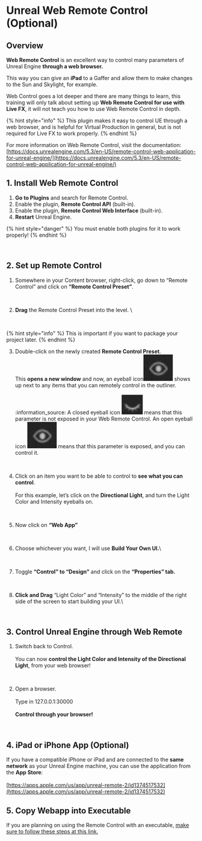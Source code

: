# Unreal Web Remote Control (Optional)

## Overview

**Web Remote Control** is an excellent way to control many parameters of Unreal Engine **through a web browser.**&#x20;

This way you can give an **iPad** to a Gaffer and allow them to make changes to the Sun and Skylight, for example.&#x20;

Web Control goes a lot deeper and there are many things to learn, this training will only talk about setting up **Web Remote Control for use with Live FX**, it will not teach you how to use Web Remote Control in depth.

{% hint style="info" %}
This plugin makes it easy to control UE through a web browser, and is helpful for Virtual Production in general, but is not required for Live FX to work properly.
{% endhint %}

For more information on Web Remote Control, visit the documentation:\
[https://docs.unrealengine.com/5.3/en-US/remote-control-web-application-for-unreal-engine/](https://docs.unrealengine.com/5.3/en-US/remote-control-web-application-for-unreal-engine/)

## 1. Install Web Remote Control

1. **Go to Plugins** and search for Remote Control. &#x20;
2. Enable the plugin, **Remote Control API** (built-in).
3. Enable the plugin, **Remote Control Web Interface** (built-in).&#x20;
4. **Restart** Unreal Engine.

{% hint style="danger" %}
You must enable both plugins for it to work properly!
{% endhint %}

<figure><img src="https://lh7-us.googleusercontent.com/FMsTbKFmhFuEfU-fGReFW9qEz5Lh9merWGPdf3tAjVtfowypIra_EfgVVN9NE7TsyVXERbmqtLZDziDvEwivtsDUHkLGR6VozgLr_8N9oMm7lnF6qUE5oC96AOqu6S6UwqfSJFTkz4j1QRoAnkT8yApSQA=s2048" alt=""><figcaption></figcaption></figure>

## 2. Set up Remote Control

1. Somewhere in your Content browser, right-click, go down to “Remote Control” and click on **“Remote Control Preset”**.

<figure><img src="https://lh7-us.googleusercontent.com/UvTG5P7bC2zYj3Rn_xcktgq_Z4C7l_1Gu8bJqppQd-8tRMqLN5seCQDssSgcoBUbj7wKFvrb8z5Sy2Gb651QKRXSKALxO-xnYOXHYbrV6BTgyyxOZeq9eGmXmc_R4PH4Pe73Io1GWWv1rLZR6fRGbxAqFw=s2048" alt=""><figcaption></figcaption></figure>

2.  **Drag** the Remote Control Preset into the level. \


    <figure><img src="https://lh7-us.googleusercontent.com/DPUqV3OHQYveEDs_LLFFAzqx56mBX121H_2RBI6qgSMMmNx0ypnlczUg4QmeTEojnYxyg8yCXiEmSSpyhKfOO5GB_DowRekNn6rmphI8QkeJU_CgFntihT5XatIs7z3y5uTkgCfFWQbBfwF0vlsNR61_bQ=s2048" alt=""><figcaption></figcaption></figure>

{% hint style="info" %}
This is important if you want to package your project later.
{% endhint %}

3. Double-click on the newly created **Remote Control Preset**. \
   This **opens a new window** and now, an eyeball icon<img src="../.gitbook/assets/image (18).png" alt="" data-size="line"> shows up next to any items that you can remotely control in the outliner.\
   \
   :information\_source: A closed eyeball icon <img src="../.gitbook/assets/image (3) (1) (1) (1) (1) (1) (1) (1).png" alt="" data-size="line"> means that this parameter is not exposed in your Web Remote Control.  An open eyeball icon <img src="../.gitbook/assets/image (18).png" alt="" data-size="line"> means that this parameter is exposed, and you can control it.

<figure><img src="https://lh7-us.googleusercontent.com/v_D8b6UZVujzZFBBbfCRoY6RsOjLNyiiNjeR4jQOpqZhUbBWHVG2F9rWMuaUfp2luwQy2AJZ_yvamvGRbjQjdqkZMKW18vGlBQFsmkiXU96-L5wdmATbtcQXWW_oNevMXvg2kPyNA-ACzBbLhk7OAj07BQ=s2048" alt=""><figcaption></figcaption></figure>

4. Click on an item you want to be able to control to **see what you can control**.\
   \
   For this example, let’s click on the **Directional Light**, and turn the Light Color and Intensity eyeballs on.

<figure><img src="https://lh7-us.googleusercontent.com/v_D8b6UZVujzZFBBbfCRoY6RsOjLNyiiNjeR4jQOpqZhUbBWHVG2F9rWMuaUfp2luwQy2AJZ_yvamvGRbjQjdqkZMKW18vGlBQFsmkiXU96-L5wdmATbtcQXWW_oNevMXvg2kPyNA-ACzBbLhk7OAj07BQ=s2048" alt=""><figcaption></figcaption></figure>

5. Now click on **“Web App”**

<figure><img src="https://lh7-us.googleusercontent.com/0KJ9E91y1KAgMw1vSFo2yycBivUErSnp2Gs4_cU4UzdCKDvyHXSUpsVHZnAODvQSRR2OPZ1e17FZw2wXnrSr597KgvVXt2BQ2ksi7D8LrqjuPYHye04Fmm102kZKgaQipcfsPCDR5814lttmv8LR73nPvg=s2048" alt=""><figcaption></figcaption></figure>

6.  Choose whichever you want, I will use **Build Your Own UI.**\


    <figure><img src="https://lh7-us.googleusercontent.com/_IDvoammen9KpzuuNzDOvqB3MPBNlbVh4AM_6ey_8RY_bpuPNUmD5yBR2OxysQcQI4PKnhWv9INSz7nHckICgdB8daA5XbzoMC-il-oxSPKaIQBRxIcClgh6IpYGvIK7f68epT3QPMkrD6Xa6stOkrZvJw=s2048" alt=""><figcaption></figcaption></figure>
7.  Toggle **“Control” to “Design”** and click on the **“Properties” tab.**

    <figure><img src="https://lh7-us.googleusercontent.com/IgydxGNrF3kI2NmRQMhflYonFZ1zKldjy8svzGb11CXfAQTPGRmolci6uTcsJvyIc51oVqHPuHQ72U6r_c_-BaH916gbimaz-WGlHZT3l9o3J9bLb0MZ-q1vXvuuZNQa3bmVvdvqyGalK3TC9g6ItQ_S-w=s2048" alt=""><figcaption></figcaption></figure>
8.  **Click and Drag** “Light Color” and “Intensity” to the middle of the right side of the screen to start building your UI.\


    <figure><img src="https://lh7-us.googleusercontent.com/GxcXYBQjbl8JbklHMYrNkkmq578h9NejnB8t6cVlrqdZkHhNu6HMhU96FLbBjI2pySVkc4w06Rwz925DfDCr50OmA5qkALMWz6AZ-rSIimXNvPiAlEL8Ycq3UiuXVv9xJ6tkOjdkpVjW5yB9_P8NnFn5mQ=s2048" alt=""><figcaption></figcaption></figure>

## 3. Control Unreal Engine through Web Remote

1. Switch back to Control.\
   \
   You can now **control the Light Color and Intensity of the Directional Light**, from your web browser!

<figure><img src="https://lh7-us.googleusercontent.com/wUF3U9-mARolp4X1RAF8zZ873hHP4H02SZ3CK7CurzHjhwBSdF6-m4J9O0tvrypDIryeMg8BZr5z_MblcnjpJgg1FBn8gQ0R5NYu-z8UT3SvSJd1z7Czm0yWPFS6sK3ioY2tww40PQgxQ6gdYazwMrHFwA=s2048" alt=""><figcaption></figcaption></figure>

2. Open a browser.\
   \
   Type in 127.0.0.1:30000\
   \
   **Control through your browser!**

<figure><img src="https://lh7-us.googleusercontent.com/SdTvCCxtQQ0p1DJ0mBdG_LFehMyL4ni_0TXBRYWQdsivAbrap-uTlrSezjg4bl_4iXN3kBU0IAHqDYDAjEaxlA7-EGjNULd6hVOifb3K0UHAOfF9O59cSz0q4H5bOSEh9dPeMYom8BJU5funCdn6z7I6KQ=s2048" alt=""><figcaption></figcaption></figure>

## 4. iPad or iPhone App (Optional)

If you have a compatible iPhone or iPad and are connected to the **same network** as your Unreal Engine machine, you can use the application from the **App Store**:\
\
[https://apps.apple.com/us/app/unreal-remote-2/id1374517532](https://apps.apple.com/us/app/unreal-remote-2/id1374517532)



## 5. Copy Webapp into Executable

If you are planning on using the Remote Control with an executable, [make sure to follow these steps at this link. ](how-to-package-an-unreal-engine-project-for-live-fx.md)
